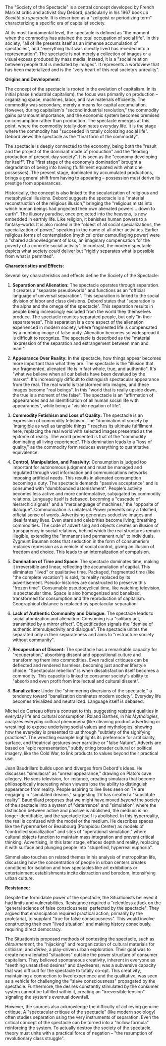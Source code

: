 The "Society of the Spectacle" is a central concept developed by French Marxist critic and activist Guy Debord, particularly in his 1967 book _La Société du spectacle_. It is described as a "zeitgeist or periodizing term" characterizing a specific era of capitalist society.

At its most fundamental level, the spectacle is defined as "the moment when the commodity has attained the total occupation of social life". In this society, "all of life presents itself as an immense accumulation of spectacles", and "everything that was directly lived has receded into a representation". The spectacle is not merely a collection of images or a visual excess produced by mass media. Instead, it is a "social relation between people that is mediated by images". It represents a worldview that has been materialized and is the "very heart of this real society’s unreality".

**Origins and Development:**

The concept of the spectacle is rooted in the evolution of capitalism. In its initial phase (industrial capitalism), the focus was primarily on production – organizing space, machines, labor, and raw materials efficiently. The commodity was secondary, merely a means for capital accumulation. However, during capitalism's "second industrial revolution," the commodity gains paramount importance, and the economic system becomes premised on consumption rather than production. The spectacle emerges at this point, where the commodity totally dominates everyday life. It is the stage where the commodity has "succeeded in totally colonizing social life". Debord views the spectacle as the "final form of the commodity".

The spectacle is deeply connected to the economy, being both the "result and the project of the dominant mode of production" and the "leading production of present-day society". It is seen as the "economy developing for itself". The "first stage of the economy’s domination" brought a degradation of being into having (fulfillment equated with what one possesses). The present stage, dominated by accumulated productions, brings a general shift from having to appearing – possession must derive its prestige from appearances.

Historically, the concept is also linked to the secularization of religious and metaphysical illusions. Debord suggests the spectacle is a "material reconstruction of the religious illusion," bringing the "religious mists into which human beings had projected their own alienated powers... down to earth". The illusory paradise, once projected into the heavens, is now embedded in earthly life. Like religion, it banishes human powers to a fantasy-world. It is also rooted in the "oldest of all social specializations, the specialization of power," speaking in the name of all other activities. Earlier religious forms of contemplation (mythical order camouflaging power) were a "shared acknowledgment of loss, an imaginary compensation for the poverty of a concrete social activity". In contrast, the modern spectacle depicts what society _could_ deliver but "rigidly separates what is possible from what is permitted".

**Characteristics and Effects:**

Several key characteristics and effects define the Society of the Spectacle:

1. **Separation and Alienation:** The spectacle operates through separation. It creates a "separate pseudoworld" and functions as an "official language of universal separation". This separation is linked to the social division of labor and class divisions. Debord states that "separation is the alpha and the omega of the spectacle". This separation results in people being increasingly excluded from the world they themselves produce. The spectacle reunites separated people, but only "in their separateness". This separation is a core aspect of the alienation experienced in modern society, where fragmented life is compensated by a numbing image of false unity. Alienation becomes so widespread it is difficult to recognize. The spectacle is described as the "material 'expression of the separation and estrangement between man and man'".
    
2. **Appearance Over Reality:** In the spectacle, how things appear becomes more important than what they are. The spectacle is the "illusion that our fragmented, alienated life is in fact whole, true, and authentic". It's "what we believe when all our beliefs have been devalued by the market". It's increasingly difficult to distinguish spectacular appearance from the real. The real world is transformed into images, and these images become "real beings". In this "world that is really upside down, the true is a moment of the false". The spectacle is an "affirmation of appearances and an identification of all human social life with appearances", while being a "visible negation of life".
    
3. **Commodity Fetishism and Loss of Quality:** The spectacle is an expression of commodity fetishism. The "domination of society by 'intangible as well as tangible things'" reaches its ultimate fulfillment here, replacing the real world with selected images presented as the epitome of reality. The world presented is that of the "commodity dominating all living experience". This domination leads to a "loss of quality," as the commodity form reduces everything to quantitative equivalence.
    
4. **Control, Manipulation, and Passivity:** Consumption is judged too important for autonomous judgment and must be managed and regulated through vast information and communications networks imposing artificial needs. This results in alienated consumption becoming a duty. The spectacle demands "passive acceptance" and is consumed with "dumbfounded astonishment". People's activity becomes less active and more contemplative, subjugated by commodity relations. Language itself is debased, becoming a "cascade of hierarchic signals" and a "metalanguage of machines," the "opposite of dialogue". Communication is unilateral. Power presents only a falsified, official sense of words. Advertising generates seductive images and ideal fantasy lives. Even stars and celebrities become living, breathing commodities. The code of advertising and objects creates an illusion of transparency in social relations, behind which the real structures remain illegible, extending the "immanent and permanent rule" to individuals. Zygmunt Bauman notes that seduction in the form of consumerism replaces repression as a vehicle of social control, giving an illusion of freedom and choice. This leads to an internalization of compulsion.
    
5. **Domination of Time and Space:** The spectacle dominates time, making it irreversible and linear, reflecting the accumulation of capital. This eliminates "lived" or qualitative time. Packaged, fragmented time (like "the complete vacation") is sold, its reality replaced by its advertisement. Pseudo-histories are constructed to preserve this "frozen time". Consumable pseudocyclical time, like watching television, is spectacular time. Space is also homogenized and banalized, transformed for consumption and the reproduction of capitalism. Geographical distance is replaced by spectacular separation.
    
6. **Lack of Authentic Community and Dialogue:** The spectacle leads to social atomization and alienation. Consuming is a "solitary act, transmitted by a mirror effect". Objectification signals the "demise of authentic intersubjectivity and dialogue". The spectacle unites the separated only _in_ their separateness and aims to "restructure society without community".
    
7. **Recuperation of Dissent:** The spectacle has a remarkable capacity for "recuperation," absorbing dissent and oppositional culture and transforming them into commodities. Even radical critiques can be deflected and rendered harmless, becoming just another lifestyle choice. "Spectacular rebellion" is when dissatisfaction itself becomes a commodity. This capacity is linked to consumer society's ability to "absorb and even profit from intellectual and cultural dissent".
    
8. **Banalization:** Under the "shimmering diversions of the spectacle," a tendency toward "banalization dominates modern society". Everyday life becomes trivialized and neutralized. Language itself is debased.
    

Michel de Certeau offers a contrast to this, suggesting resistant qualities in everyday life and cultural consumption. Roland Barthes, in his _Mythologies_, analyzes everyday cultural phenomena (like cleaning product advertising or wrestling) to expose underlying social values and mythologies, showing how the everyday is presented to us through "subtlety of the signifying practices". The wrestling example highlights its preference for artificiality, surface, and theatrical gestures over narrative or "false Nature". Adverts are based on "epic representation," subtly citing broader cultural or political imagery, like the Cold War, to link products to values beyond their practical use.

Jean Baudrillard builds upon and diverges from Debord's ideas. He discusses "simulacra" as "unreal appearance," drawing on Plato's cave allegory. He sees television, for instance, creating simulacra that become philosophically interesting when viewers lose the ability to distinguish appearance from reality. People aspiring to live lives seen on TV are engaging in "simulated dreams," suggesting TV has created a "substitute reality". Baudrillard proposes that we might have moved _beyond_ the society of the spectacle into a system of "deterrence" and "simulation" where the distinction between active and passive is abolished, the medium is no longer identifiable, and the spectacle itself is abolished. In this hyperreality, the real is confused with the model or the medium. He describes spaces like the hypermarket or Beaubourg (Pompidou Center) as models of "controlled socialization" and sites of "operational simulation," where cultural objects function to maintain mass integration and prevent critical thinking. Advertising, in this later stage, effaces depth and reality, replacing it with surface and plunging people into "stupefied, hyperreal euphoria".

Simmel also touches on related themes in his analysis of metropolitan life, discussing how the concentration of people in urban centers creates conditions for isolation and how spectacles like art exhibitions or entertainment establishments incite distraction and boredom, intensifying urban culture.

**Resistance:**

Despite the formidable power of the spectacle, the Situationists believed it had limits and vulnerabilities. Resistance required a "relentless attack on the 'general science of false consciousness' perfected by the spectacle". They argued that emancipation required practical action, primarily by the proletariat, to supplant "true for false consciousness". This would involve constructing their own "lived situation" and making history consciously, requiring direct democracy.

The Situationists proposed methods of contesting the spectacle, such as _détournement_, the "hijacking" and reorganization of cultural materials for criticism, and _dérive_, a play-driven urban exploration. Their goal was to create non-alienated "situations" outside the power structure of consumer capitalism. They believed spontaneous creativity, inherent in everyone as "seething unsatisfied desires" and daydreams, was a subversive capacity that was difficult for the spectacle to totally co-opt. This creativity, maintaining a connection to lived experience and the qualitative, was seen as a vehicle for challenging the "slave consciousness" propagated by the spectacle. Furthermore, the desires constantly stimulated by the consumer system cannot be fulfilled within it, creating an "irreversible tension" signaling the system's eventual downfall.

However, the sources also acknowledge the difficulty of achieving genuine critique. A "spectacular critique of the spectacle" (like modern sociology) often studies separation using the very instruments of separation. Even the critical concept of the spectacle can be turned into a "hollow formula" reinforcing the system. To actually destroy the society of the spectacle, theory must unite with a practical force of negation – "the resumption of revolutionary class struggle".